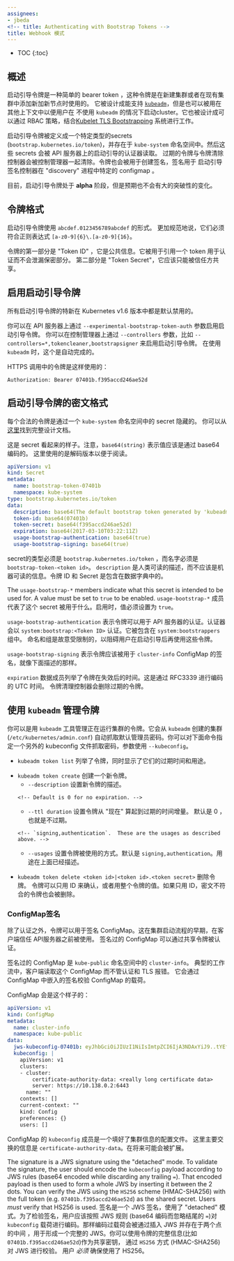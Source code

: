 ```yaml
---
assignees:
- jbeda
<!-- title: Authenticating with Bootstrap Tokens -->
title: Webhook 模式
---
```


* TOC
{:toc}

<!-- ## Overview -->
## 概述

<!-- Bootstrap tokens are a simple bearer token that is meant to be used when -->
<!-- creating new clusters or joining new nodes to an existing cluster.  It was built -->
<!-- to support [`kubeadm`](/docs/admin/kubeadm/), but can be used in other contexts -->
<!-- for users that wish to start clusters without `kubeadm`. It is also built to -->
<!-- work, via RBAC policy, with the [Kubelet TLS -->
<!-- Bootstrapping](/docs/admin/kubelet-tls-bootstrapping/) system. -->
启动引导令牌是一种简单的 bearer token ，这种令牌是在新建集群或者在现有集群中添加新加新节点时使用的。
它被设计成能支持 [`kubeadm`](/docs/admin/kubeadm/)，但是也可以被用在其他上下文中以便用户在
不使用 `kubeadm` 的情况下启动cluster。它也被设计成可以通过 RBAC 策略，结合[Kubelet TLS
Bootstrapping](/docs/admin/kubelet-tls-bootstrapping/) 系统进行工作。

<!-- Bootstrap Tokens are defined with a specific type -->
<!-- (`bootstrap.kubernetes.io/token`) of secrets that lives in the `kube-system` -->
<!-- namespace.  These Secrets are then read by the Bootstrap Authenticator in the -->
<!-- API Server.  Expired tokens are removed with the TokenCleaner controller in the -->
<!-- Controller Manager.  The tokens are also used to create a signature for a -->
<!-- specific ConfigMap used in a "discovery" process through a BootstrapSigner -->
<!-- controller. -->
启动引导令牌被定义成一个特定类型的secrets (`bootstrap.kubernetes.io/token`)，并存在于
`kube-system` 命名空间中。然后这些 secrets 会被 API 服务器上的启动引导的认证器读取。
过期的令牌与令牌清除控制器会被控制管理器一起清除。令牌也会被用于创建签名，签名用于
启动引导签名控制器在 "discovery" 进程中特定的 configmap 。


<!-- Currently, Bootstrap Tokens are **alpha** but there are no large breaking -->
<!-- changes expected. -->
目前，启动引导令牌处于 **alpha** 阶段，但是预期也不会有大的突破性的变化。

<!-- ## Token Format -->
## 令牌格式

<!-- Bootstrap Tokens take the form of `abcdef.0123456789abcdef`.  More formally, -->
<!-- they must match the regular expression `[a-z0-9]{6}\.[a-z0-9]{16}`. -->
启动引导令牌使用 `abcdef.0123456789abcdef` 的形式。
更加规范地说，它们必须符合正则表达式 `[a-z0-9]{6}\.[a-z0-9]{16}`。

<!-- The first part of the token is the "Token ID" and is considered public -->
<!-- information.  It is used when referring to a token without leaking the secret -->
<!-- part used for authentication. The second part is the "Token Secret" and should -->
<!-- only be shared with trusted parties. -->
令牌的第一部分是 "Token ID" ，它是公共信息。它被用于引用一个 token 用于认证而不会泄漏保密部分。
第二部分是 "Token Secret"，它应该只能被信任方共享。

<!-- ## Enabling Bootstrap Tokens -->
## 启用启动引导令牌

<!-- All features for Bootstrap Tokens are disabled by default in Kubernetes v1.6. -->
所有启动引导令牌的特新在 Kubernetes v1.6 版本中都是默认禁用的。

<!-- You can enable the Bootstrap Token authenticator with the -->
<!-- `--experimental-bootstrap-token-auth` flag on the API server.  You can enable -->
<!-- the Bootstrap controllers by specifying them withthe `--controllers` flag on the -->
<!-- controller manager with something like -->
<!-- `--controllers=*,tokencleaner,bootstrapsigner`.  This is done automatically when -->
<!-- using `kubeadm`. -->
你可以在 API 服务器上通过 `--experimental-bootstrap-token-auth` 参数启用启动引导令牌。
你可以在控制管理器上通过 `--controllers` 参数，比如 `--controllers=*,tokencleaner,bootstrapsigner` 来启用启动引导令牌。
在使用 `kubeadm` 时，这个是自动完成的。

<!-- Tokens are used in an HTTPS call as follows: -->
HTTPS 调用中的令牌是这样使用的：

```http
Authorization: Bearer 07401b.f395accd246ae52d
```

<!-- ## Bootstrap Token Secret Format -->
## 启动引导令牌的密文格式

<!-- Each valid token is backed by a secret in the `kube-system` namespace.  You can -->
<!-- find the full design doc -->
<!-- [here](https://git.k8s.io/community/contributors/design-proposals/bootstrap-discovery.md). -->
每个合法的令牌是通过一个 `kube-system` 命名空间中的 secret 隐藏的。
你可以从[这里](https://git.k8s.io/community/contributors/design-proposals/bootstrap-discovery.md)找到完整设计文档。

<!-- Here is what the secret looks like.  Note that `base64(string)` indicates the -->
<!-- value should be base64 encoded.  The undecoded version is provided here for -->
<!-- readability. -->
这是 secret 看起来的样子。注意，`base64(string)` 表示值应该是通过 base64 编码的。
这里使用的是解码版本以便于阅读。

```yaml
apiVersion: v1
kind: Secret
metadata:
  name: bootstrap-token-07401b
  namespace: kube-system
type: bootstrap.kubernetes.io/token
data:
  description: base64(The default bootstrap token generated by 'kubeadm init'.)
  token-id: base64(07401b)
  token-secret: base64(f395accd246ae52d)
  expiration: base64(2017-03-10T03:22:11Z)
  usage-bootstrap-authentication: base64(true)
  usage-bootstrap-signing: base64(true)
```

<!-- The type of the secret must be `bootstrap.kubernetes.io/token` and the name must -->
<!-- be `bootstrap-token-<token id>`.  It must also exist in the `kube-system` -->
<!-- namespace.  `description` is a human readable discription that should not be -->
<!-- used for machine readable information.  The Token ID and Secret are included in -->
<!-- the data dictionary. -->
secret的类型必须是 `bootstrap.kubernetes.io/token` ，而名字必须是 `bootstrap-token-<token id>`。
`description` 是人类可读的描述，而不应该是机器可读的信息。令牌 ID 和 Secret 是包含在数据字典中的。

The `usage-bootstrap-*` members indicate what this secret is intended to be used
for.  A value must be set to `true` to be enabled.
 `usage-bootstrap-*` 成员代表了这个 secret 被用于什么。启用时，值必须设置为 `true`。

<!-- `usage-bootstrap-authentication` indicates that the token can be used to -->
<!-- authenticate to the API server.  The authenticator authenticates as -->
<!-- `system:bootstrap:<Token ID>`.  It is included in the `system:bootstrappers` -->
<!-- group.  The naming and groups are intentionally limited to discourage users from -->
<!-- using these tokens past bootstrapping. -->
`usage-bootstrap-authentication` 表示令牌可以用于 API 服务器的认证。认证器会以
`system:bootstrap:<Token ID>` 认证。它被包含在 `system:bootstrappers` 组中。
命名和组是故意受限制的，以阻碍用户在启动引导后再使用这些令牌。

<!-- `usage-bootstrap-signing` indicates that the token should be used to sign the -->
<!-- `cluster-info` ConfigMap as described below. -->
`usage-bootstrap-signing` 表示令牌应该被用于 `cluster-info` ConfigMap 的签名，就像下面描述的那样。

<!-- The `expiration` data member lists a time after which the token is no longer -->
<!-- valid.  This is encoded as an absolute UTC time using RFC3339.  The TokenCleaner -->
<!-- controller will delete expired tokens. -->
`expiration` 数据成员列举了令牌在失效后的时间。这是通过 RFC3339 进行编码的 UTC 时间。
令牌清理控制器会删除过期的令牌。

<!-- ## Token Management with `kubeadm` -->
## 使用 `kubeadm` 管理令牌

<!-- You can use the `kubeadm` tool to manage tokens on a running cluster.  It will -->
<!-- automatically grab the default admin credentials on a master from a `kubeadm` -->
<!-- created cluster (`/etc/kubernetes/admin.conf`).  You can specify an alternate -->
<!-- kubeconfig file for credentials with the `--kubeconfig` to the following -->
<!-- commands. -->
你可以是用 `kubeadm` 工具管理正在运行集群的令牌。它会从 `kubeadm` 创建的集群(`/etc/kubernetes/admin.conf`)
自动抓取默认管理员密码。你可以对下面命令指定一个另外的 kubeconfig 文件抓取密码，参数使用 `--kubeconfig`。

<!-- * `kubeadm token list` Lists the tokens along with when they expire and what the -->
  <!-- approved usages are. -->
* `kubeadm token list` 列举了令牌，同时显示了它们的过期时间和用途。
<!-- * `kubeadm token create` Creates a new token. -->
* `kubeadm token create` 创建一个新令牌。
    <!-- * `--description` Set the description on the new token. -->
    * `--description` 设置新令牌的描述。
    <!-- * `--ttl duration` Set expiration time of the token as a delta from "now". -->
      <!-- Default is 0 for no expiration. -->
    * `--ttl duration` 设置令牌从 "现在" 算起到过期的时间增量。
      默认是 0 ，也就是不过期。
    <!-- * `--usages` Set the ways that the token can be used.  The default is -->
      <!-- `signing,authentication`.  These are the usages as described above. -->
    * `--usages` 设置令牌被使用的方式。默认是 `signing,authentication`。用途在上面已经描述。
<!-- * `kubeadm token delete <token id>|<token id>.<token secret>` Delete a token. -->
  <!-- The token can either be identified with just an ID or with the entire token -->
  <!-- value.  Only the ID is used; the token is still deleted if the secret does not -->
  <!-- match. -->
* `kubeadm token delete <token id>|<token id>.<token secret>` 删除令牌。
  令牌可以只用 ID 来确认，或者用整个令牌的值。如果只用 ID，密文不符合的令牌也会被删除。

<!-- ## ConfigMap Signing -->
### ConfigMap签名

<!-- In addition to authentication, the tokens can be used to sign a ConfigMap.  This -->
<!-- is used early in a cluster bootstrap process before the client trusts the API -->
<!-- server.  The signed ConfigMap can be authenicated by the shared token. -->
除了认证之外，令牌可以用于签名 ConfigMap。这在集群启动流程的早期，在客户端信任 API服务器之前被使用。
签名过的 ConfigMap 可以通过共享令牌被认证。

<!-- The ConfigMap that is signed is `cluster-info` in the `kube-public` namespace. -->
<!-- The typical flow is that a client reads this ConfigMap while unauthenticated and -->
<!-- ignoring TLS errors.  It then validates the payload of the ConfigMap by looking -->
<!-- at a signature embedded in the ConfigMap. -->
签名过的 ConfigMap 是 `kube-public` 命名空间中的 `cluster-info`。
典型的工作流中，客户端读取这个 ConfigMap 而不管认证和 TLS 报错。
它会通过 ConfigMap 中嵌入的签名校验 ConfigMap 的载荷。

<!-- The ConfigMap may look like this: -->
ConfigMap 会是这个样子的：

```yaml
apiVersion: v1
kind: ConfigMap
metadata:
  name: cluster-info
  namespace: kube-public
data:
  jws-kubeconfig-07401b: eyJhbGciOiJIUzI1NiIsImtpZCI6IjA3NDAxYiJ9..tYEfbo6zDNo40MQE07aZcQX2m3EB2rO3NuXtxVMYm9U
  kubeconfig: |
    apiVersion: v1
    clusters:
    - cluster:
        certificate-authority-data: <really long certificate data>
        server: https://10.138.0.2:6443
      name: ""
    contexts: []
    current-context: ""
    kind: Config
    preferences: {}
    users: []
```

<!-- The `kubeconfig` member of the ConfigMap is a config file with just the cluster -->
<!-- information filled out.  The key thing being communicated here is the -->
<!-- `certificate-authority-data`.  This may be expanded in the future. -->
ConfigMap 的 `kubeconfig` 成员是一个填好了集群信息的配置文件。
这里主要交换的信息是 `certificate-authority-data`。在将来可能会被扩展。

The signature is a JWS signature using the "detached" mode.  To validate the
signature, the user should encode the `kubeconfig` payload according to JWS
rules (base64 encoded while discarding any trailing `=`).  That encoded payload
is then used to form a whole JWS by inserting it between the 2 dots.  You can
verify the JWS using the `HS256` scheme (HMAC-SHA256) with the full token (e.g.
`07401b.f395accd246ae52d`) as the shared secret.  Users _must_ verify that HS256
is used.
签名是一个 JWS 签名，使用了 "detached" 模式。为了检验签名，用户应该按照 JWS 规则
(base64 编码而忽略结尾的 `=`)对 `kubeconfig` 载荷进行编码。那样编码过载荷会被通过插入 JWS 并存在于两个点的中间
，用于形成一个完整的 JWS。你可以使用令牌的完整信息(比如 `07401b.f395accd246ae52d`)作为共享密钥，
通过 `HS256` 方式 (HMAC-SHA256) 对 JWS 进行校验。 用户 _必须_ 确保使用了 HS256。